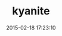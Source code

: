 ---
layout: post
title:  "kyanite"
repo:   "kyanite/frames.html"
date:   2015-02-18 17:23:10
gemurl: http://bklippstein.github.com/kyanite/frames.html
---